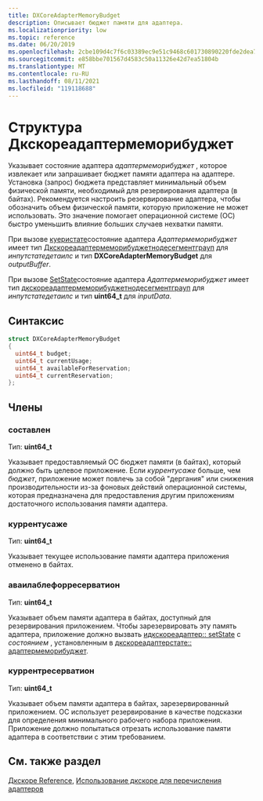 ```yaml
---
title: DXCoreAdapterMemoryBudget
description: Описывает бюджет памяти для адаптера.
ms.localizationpriority: low
ms.topic: reference
ms.date: 06/20/2019
ms.openlocfilehash: 2cbe109d4c7f6c03389ec9e51c9468c601730890220fde2dea72aed476093f47
ms.sourcegitcommit: e858bbe701567d4583c50a11326e42d7ea51804b
ms.translationtype: MT
ms.contentlocale: ru-RU
ms.lasthandoff: 08/11/2021
ms.locfileid: "119118688"
---
```

# <a name="dxcoreadaptermemorybudget-structure"></a>Структура Дкскореадаптермеморибуджет

Указывает состояние адаптера <em>адаптермеморибуджет</em> , которое извлекает или запрашивает бюджет памяти адаптера на адаптере. Установка (запрос) бюджета представляет минимальный объем физической памяти, необходимый для резервирования адаптера (в байтах). Рекомендуется настроить резервирование адаптера, чтобы обозначить объем физической памяти, которую приложение не может использовать. Это значение помогает операционной системе (ОС) быстро уменьшить влияние больших случаев нехватки памяти.

При вызове [куеристате](./nf-dxcore_interface-idxcoreadapter-querystate.md)состояние адаптера <em>Адаптермеморибуджет</em> имеет тип <a href="/windows/win32/dxcore/dxcore_interface/ns-dxcore_interface-dxcoreadaptermemorybudgetnodesegmentgroup">Дкскореадаптермеморибуджетнодесегментграуп</a> для *инпутстатедетаилс* и тип **DXCoreAdapterMemoryBudget** для *outputBuffer*.

При вызове [SetState](./nf-dxcore_interface-idxcoreadapter-setstate.md)состояние адаптера <em>Адаптермеморибуджет</em> имеет тип <a href="/windows/win32/dxcore/dxcore_interface/ns-dxcore_interface-dxcoreadaptermemorybudgetnodesegmentgroup">дкскореадаптермеморибуджетнодесегментграуп</a> для *инпутстатедетаилс* и тип **uint64_t** для *inputData*.

## <a name="syntax"></a>Синтаксис

```cpp
struct DXCoreAdapterMemoryBudget
{
  uint64_t budget;
  uint64_t currentUsage;
  uint64_t availableForReservation;
  uint64_t currentReservation;
};
```

## <a name="members"></a>Члены

### <a name="budget"></a>составлен

Тип: **uint64_t**

Указывает предоставляемый ОС бюджет памяти (в байтах), который должно быть целевое приложение. Если *куррентусаже* больше, чем *бюджет*, приложение может повлечь за собой "дергания" или снижения производительности из-за фоновых действий операционной системы, которая предназначена для предоставления другим приложениям достаточного использования памяти адаптера.

### <a name="currentusage"></a>куррентусаже

Тип: **uint64_t**

Указывает текущее использование памяти адаптера приложения отменено в байтах.

### <a name="availableforreservation"></a>аваилаблефорресерватион

Тип: **uint64_t**

Указывает объем памяти адаптера в байтах, доступный для резервирования приложением. Чтобы зарезервировать эту память адаптера, приложение должно вызвать [идкскореадаптер:: setState](./nf-dxcore_interface-idxcoreadapter-setstate.md) с *состоянием* , установленным в [дкскореадаптерстате:: адаптермеморибуджет](./ne-dxcore_interface-dxcoreadapterstate.md).

### <a name="currentreservation"></a>куррентресерватион

Тип: **uint64_t**

Указывает объем памяти адаптера в байтах, зарезервированный приложением. ОС использует резервирование в качестве подсказки для определения минимального рабочего набора приложения. Приложение должно попытаться отрезать использование памяти адаптера в соответствии с этим требованием.

## <a name="see-also"></a>См. также раздел

[Дкскоре Reference](../dxcore-reference.md), [Использование дкскоре для перечисления адаптеров](../dxcore-enum-adapters.md)
